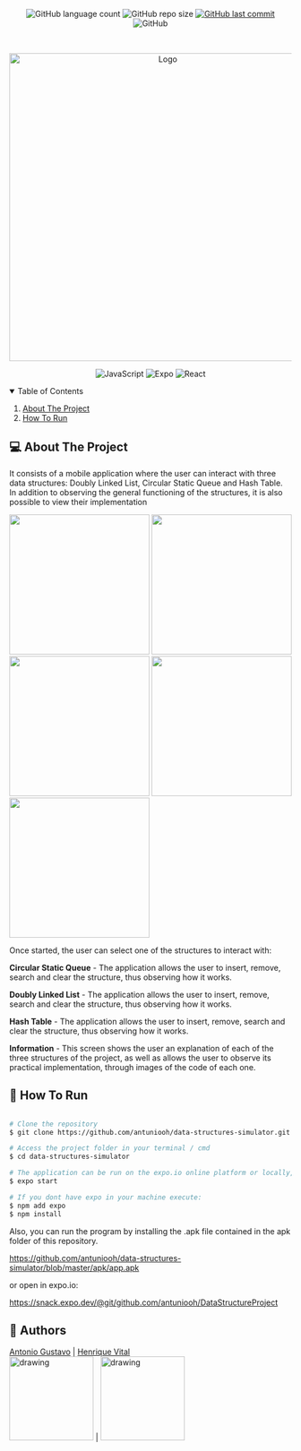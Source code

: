 <p align="center">
  <img alt="GitHub language count" src="https://img.shields.io/github/languages/count/antuniooh/data-structures-simulator">

  <img alt="GitHub repo size" src="https://img.shields.io/github/repo-size/antuniooh/data-structures-simulator">
  
  <a href="https://github.com/antuniooh/data-structures-simulator/commits/master">
    <img alt="GitHub last commit" src="https://img.shields.io/github/last-commit/antuniooh/data-structures-simulator">
  </a>
  
   <img alt="GitHub" src="https://img.shields.io/github/license/antuniooh/data-structures-simulator">
</p>

<!-- PROJECT LOGO -->
<br />
<p align="center">
  <a href="https://github.com/antuniooh/data-structures-simulator">
    <img src="https://res.cloudinary.com/practicaldev/image/fetch/s--ErFNXqjP--/c_imagga_scale,f_auto,fl_progressive,h_420,q_auto,w_1000/https://dev-to-uploads.s3.amazonaws.com/i/x3akeir98t709d0rbxcy.png" alt="Logo" width="550">
  </a>
</p>

<p align="center">
  <img alt="JavaScript" src="https://img.shields.io/badge/JavaScript-yellow?style=for-the-badge&logo=javascript&logoColor=white"/>
  <img alt="Expo" src="https://img.shields.io/badge/Expo-darkrgreen?style=for-the-badge&logo=expo&logoColor=white"/>
    <img alt="React" src="https://img.shields.io/badge/React-darkblue?style=for-the-badge&logo=react&logoColor=white"/>
</p>


<!-- TABLE OF CONTENTS -->
<details open="open">
  <summary>Table of Contents</summary>
  <ol>
    <li>
      <a href="#-about-the-project">About The Project</a>
    </li>
    <li>
      <a href="#-how-to-run">How To Run</a>
    </li>
  </ol>
</details>


<!-- ABOUT THE PROJECT -->
## 💻 About The Project
It consists of a mobile application where the user can interact with three data structures: Doubly Linked List, Circular Static Queue and Hash Table. In addition to observing the general functioning of the structures, it is also possible to view their implementation

<img src = "images/home.jpeg" width ="250" /> <img src = "images/info.jpeg" width ="250" />
<img src = "images/ldde.jpeg" width ="250" /> <img src = "images/hash.jpeg" width ="250" />
<img src = "images/fec.jpeg" width ="250" /> 


Once started, the user can select one of the structures to interact with:

**Circular Static Queue** - The application allows the user to insert, remove, search and clear the structure, thus observing how it works.

**Doubly Linked List** - The application allows the user to insert, remove, search and clear the structure, thus observing how it works.

**Hash Table** - The application allows the user to insert, remove, search and clear the structure, thus observing how it works.

**Information** - This screen shows the user an explanation of each of the three structures of the project, as well as allows the user to observe its practical implementation, through images of the code of each one.

<!-- HOW TO RUN -->
## 🚀 How To Run

```bash

# Clone the repository
$ git clone https://github.com/antuniooh/data-structures-simulator.git

# Access the project folder in your terminal / cmd
$ cd data-structures-simulator

# The application can be run on the expo.io online platform or locally, just run the following commands:
$ expo start

# If you dont have expo in your machine execute:
$ npm add expo
$ npm install

```

Also, you can run the program by installing the .apk file contained in the apk folder of this repository.

https://github.com/antuniooh/data-structures-simulator/blob/master/apk/app.apk

or open in expo.io:

https://snack.expo.dev/@git/github.com/antuniooh/DataStructureProject

## 🤖 Authors

[Antonio Gustavo](https://github.com/antuniooh)           |  [Henrique Vital](https://github.com/henriquevital00)           
<img src="https://avatars.githubusercontent.com/u/51217271?v=4" alt="drawing" width="150"/>  |  <img src="https://avatars.githubusercontent.com/u/48650626?v=4" alt="drawing" width="150"/>
